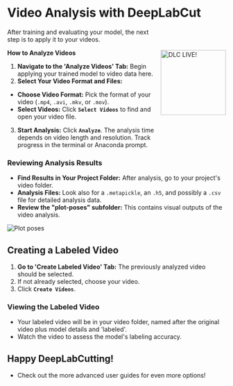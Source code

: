 # Video Analysis with DeepLabCut
<img src="https://images.squarespace-cdn.com/content/v1/57f6d51c9f74566f55ecf271/1572296495650-Y4ZTJ2XP2Z9XF1AD74VW/ke17ZwdGBToddI8pDm48kMulEJPOrz9Y8HeI7oJuXxR7gQa3H78H3Y0txjaiv_0fDoOvxcdMmMKkDsyUqMSsMWxHk725yiiHCCLfrh8O1z5QPOohDIaIeljMHgDF5CVlOqpeNLcJ80NK65_fV7S1UZiU3J6AN9rgO1lHw9nGbkYQrCLTag1XBHRgOrY8YAdXW07ycm2Trb21kYhaLJjddA/DLC_logo_blk-01.png?format=1000w" width="150" title="DLC-live" alt="DLC LIVE!" align="right" vspace = "50">


After training and evaluating your model, the next step is to apply it to your videos.

**How to Analyze Videos**

1. **Navigate to the 'Analyze Videos' Tab:** Begin applying your trained model to video data here.
2. **Select Your Video Format and Files:**
  - **Choose Video Format:** Pick the format of your video (`.mp4`, `.avi`, `.mkv`, or `.mov`).
  - **Select Videos:** Click **`Select Videos`** to find and open your video file.
3. **Start Analysis:** Click **`Analyze`**. The analysis time depends on video length and resolution. Track progress in the terminal or Anaconda prompt.

### Reviewing Analysis Results

- **Find Results in Your Project Folder:** After analysis, go to your project's video folder.
- **Analysis Files:** Look also for a `.metapickle`, an `.h5`, and possibly a `.csv` file for detailed analysis data.
- **Review the "plot-poses" subfolder:** This contains visual outputs of the video analysis.

![Plot poses](https://images.squarespace-cdn.com/content/v1/57f6d51c9f74566f55ecf271/1717779600836-YOWM5T2MBY0JN1LB537B/plot-poses.png?format=500w)

## Creating a Labeled Video

1. **Go to 'Create Labeled Video' Tab:** The previously analyzed video should be selected.
2. If not already selected, choose your video.
3. Click **`Create Videos`**.

### Viewing the Labeled Video

- Your labeled video will be in your video folder, named after the original video plus model details and 'labeled'.
- Watch the video to assess the model's labeling accuracy.

## Happy DeepLabCutting! 
- Check out the more advanced user guides for even more options!
